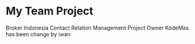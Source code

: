 # My Team Project
Broker Indonesia Contact Relation Management
Project Owner KodeMas
has been change by iwan
